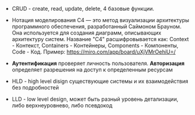- CRUD - create, read, update, delete, 4 базовые функции.

- Нотация моделирования C4 — это метод визуализации архитектуры программного обеспечения, разработанный Саймоном Брауном. Она используется для создания диаграмм, описывающих архитектуру систем. Название "C4" расшифровывается как: Context - Контекст, Containers - Контейнеры, Components - Компоненты, Code - Код. Пример: https://miro.com/app/board/uXjVMrOehiU=/
- **Аутентификация** проверяет личность пользователя. **Авторизация** определяет разрешения на доступ к определенным ресурсам
- HLD - high level disign существующие системы и их взаимодействия без подробностей
- LLD - low level design, может быть разный уровень детализации, либо верхнеуровнево, либо псевдокод